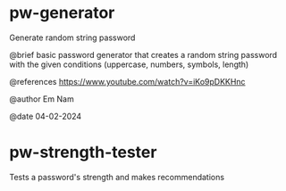 # pw-generator
Generate random string password 

@brief basic password generator that creates a random string password
    with the given conditions (uppercase, numbers, symbols, length)

@references https://www.youtube.com/watch?v=iKo9pDKKHnc

@author Em Nam

@date 04-02-2024


# pw-strength-tester
Tests a password's strength and makes recommendations
